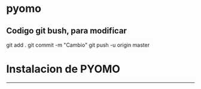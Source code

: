 # pyomo

Codigo git bush, para modificar 
------------------------------
git add .
git commit -m "Cambio"
git push -u origin master

# Instalacion de PYOMO
--------------------
